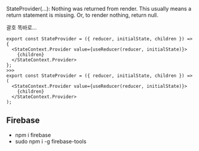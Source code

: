 StateProvider(...): Nothing was returned from render. This usually means a return statement is missing. Or, to render nothing, return null.

괄호 똑바로...

```dif
export const StateProvider = ({ reducer, initialState, children }) => {
  <StateContext.Provider value={useReducer(reducer, initialState)}>
    {children}
  </StateContext.Provider>
};
>>>
export const StateProvider = ({ reducer, initialState, children }) => (
  <StateContext.Provider value={useReducer(reducer, initialState)}>
    {children}
  </StateContext.Provider>
);

```

## Firebase

- npm i firebase
- sudo npm i -g firebase-tools
